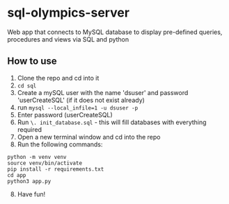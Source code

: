 # sql-olympics-server
Web app that connects to MySQL database to display pre-defined queries, procedures and views via SQL and python

## How to use
1. Clone the repo and cd into it
2. `cd sql`
3. Create a mySQL user with the name 'dsuser' and password 'userCreateSQL' (if it does not exist already)
4. run `mysql --local_infile=1 -u dsuser -p`
5. Enter password (userCreateSQL)
6. Run `\. init_database.sql` - this will fill databases with everything required
7. Open a new terminal window and cd into the repo
8. Run the following commands:
```
python -m venv venv
source venv/bin/activate
pip install -r requirements.txt
cd app
python3 app.py

```
8. Have fun!

